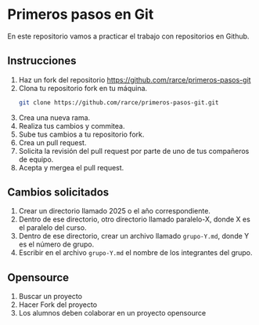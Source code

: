 # Primeros pasos en Git

En este repositorio vamos a practicar el trabajo con repositorios en Github.

## Instrucciones

1. Haz un fork del repositorio https://github.com/rarce/primeros-pasos-git
2. Clona tu repositorio fork en tu máquina.
   ```bash
   git clone https://github.com/rarce/primeros-pasos-git.git
   ``` 
3. Crea una nueva rama.
4. Realiza tus cambios y commitea.
5. Sube tus cambios a tu repositorio fork.
6. Crea un pull request.
7. Solicita la revisión del pull request por parte de uno de tus compañeros de equipo.
8. Acepta y mergea el pull request.

## Cambios solicitados

1. Crear un directorio llamado 2025 o el año correspondiente.
2. Dentro de ese directorio, otro directorio llamado paralelo-X, donde X es el paralelo del curso.
3. Dentro de ese directorio, crear un archivo llamado `grupo-Y.md`, donde Y es el número de grupo.
4. Escribir en el archivo `grupo-Y.md` el nombre de los integrantes del grupo.

## Opensource

1. Buscar un proyecto
2. Hacer Fork del proyecto
3. Los alumnos deben colaborar en un proyecto opensource